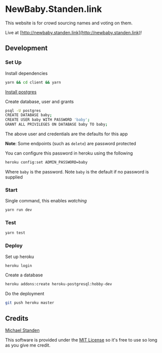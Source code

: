# NewBaby.Standen.link

This website is for crowd sourcing names and voting on them.

Live at [http://newbaby.standen.link](http://newbaby.standen.link)!

## Development

### Set Up

Install dependencies

```sh
yarn && cd client && yarn
```

[Install postgres](https://www.postgresql.org/download/)

Create database, user and grants

```sh
psql -U postgres
CREATE DATABASE baby;
CREATE USER baby WITH PASSWORD 'baby';
GRANT ALL PRIVILEGES ON DATABASE baby TO baby;
```

The above user and credentials are the defaults for this app

**Note**: Some endpoints (such as `delete`) are password protected

You can configure this password in heroku using the following

```sh
heroku config:set ADMIN_PASSWORD=baby
```

Where `baby` is the password. Note `baby` is the default if no password is supplied

### Start

Single command, this enables *watching*

```sh
yarn run dev
```

### Test

```sh
yarn test
```

### Deploy

Set up heroku

```sh
heroku login
```

Create a database

```sh
heroku addons:create heroku-postgresql:hobby-dev
```

Do the deployment

```sh
git push heroku master
```

## Credits

[Michael Standen](https://michael.standen.link)

This software is provided under the [MIT License](https://tldrlegal.com/license/mit-license) so it's free to use so long as you give me credit.
